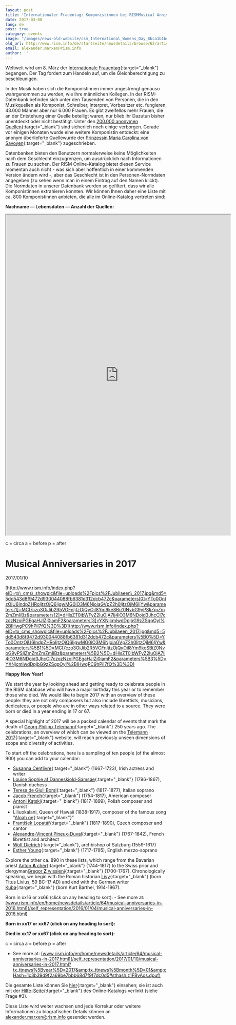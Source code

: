 ```yaml
---
layout: post
title: 'Internationaler Frauentag: Komponistinnen bei RISMMusical Anniversaries in 2017'
date: 2017-03-08
lang: de
post: true
category: events
image: "/images/news-old-website/csm_International_Womens_Day_8bca1b1bc8.png"
old_url: http://www.rism.info/de/startseite/newsdetails/browse/62/article/64/international-womens-day-women-composers-in-rism.html
email: alexander.marxen@rism.info
author: ''
---
```



Weltweit wird am 8. März der [Internationale Frauentag](https://www.internationalwomensday.com/About){:target="_blank"} begangen. Der Tag fordert zum Handeln auf, um die Gleichberechtigung zu beschleunigen.

In der Musik haben sich die Komponistinnen immer angestrengt genauso wahrgenommen zu werden, wie ihre männlichen Kollegen. In der RISM-Datenbank befinden sich unter den Tausenden von Personen, die in den Musikquellen als Komponist, Schreiber, Interpret, Vorbesitzer etc. fungieren, 43.000 Männer aber nur 6.000 Frauen. Es gibt zweifellos mehr Frauen, die an der Entstehung einer Quelle beteiligt waren, nur blieb ihr Dazutun bisher unentdeckt oder nicht bestätigt. Unter den [200.000 anonymen Quellen](https://opac.rism.info/search?View=rism&author=anonymus){:target="_blank"} sind sicherlich noch einige verborgen. Gerade vor einigen Monaten wurde eine weitere Komponistin entdeckt: eine anonym überlieferte Quellewurde der [Prinzessin Maria Carolina von Savoyen](/rediscovered/2017/01/30/a-new-woman-composer-is-born.html){:target="_blank"} zugeschrieben.

Datenbanken bieten den Benutzern normalerweise keine Möglichkeiten nach dem Geschlecht einzugrenzen, um ausdrücklich nach Informationen zu Frauen zu suchen. Der RISM Online-Katalog bietet diesen Service momentan auch nicht - was sich aber hoffentlich in einer kommenden Version ändern wird -, aber das Geschlecht ist in den Personen-Normdaten angegeben (zu sehen wenn man in einem Eintrag auf den Namen klickt). Die Normdaten in unserer Datenbank wurden so gefiltert, dass wir alle Komponistinnen extrahieren konnten. Wir können Ihnen daher eine Liste mit ca. 800 Komponistinnen anbieten, die alle im Online-Katalog vertreten sind:

**Nachname — Lebensdaten — Anzahl der Quellen:**

<iframe src="https://docs.google.com/spreadsheets/d/e/2PACX-1vTTWAMOx1y2InkZOyHsA6g3y-qKLKpjFB4aBFTHMiAp-AA27ePArb1l81vGwCX8Z21IbTlpMQhYF2yY/pubhtml?gid=0&amp;single=true&amp;widget=true&amp;headers=false" width="700" height="1000"></iframe>






c = circa
a = before
p = after

# Musical Anniversaries in 2017

2017/01/10

[http://www.rism.info/index.php?eID=tx\_cms\_showpic&file=uploads%2Fpics%2FJubilaeen\_2017.jpg&md5=5dd543d8f9472d930044088fb6381d312dcb472c&parameters[0]=YTo0OntzOjU6IndpZHRoIjtzOjQ6IjgwMG0iO3M6NjoiaGVpZ2h0IjtzOjM6IjYw&parameters[1]=MCI7czo3OiJib2R5VGFnIjtzOjQyOiI8Ym9keSBiZ0NvbG9yPSIjZmZmZmZmIiBz&parameters[2]=dHlsZT0ibWFyZ2luOjA7Ij4iO3M6NDoid3JhcCI7czozNzoiPGEgaHJlZj0iamF2&parameters[3]=YXNjcmlwdDpjbG9zZSgpOyI%2BIHwgPC9hPiI7fQ%3D%3D](http://www.rism.info/index.php?eID=tx_cms_showpic&file=uploads%2Fpics%2FJubilaeen_2017.jpg&md5=5dd543d8f9472d930044088fb6381d312dcb472c&parameters%5B0%5D=YTo0OntzOjU6IndpZHRoIjtzOjQ6IjgwMG0iO3M6NjoiaGVpZ2h0IjtzOjM6IjYw&parameters%5B1%5D=MCI7czo3OiJib2R5VGFnIjtzOjQyOiI8Ym9keSBiZ0NvbG9yPSIjZmZmZmZmIiBz&parameters%5B2%5D=dHlsZT0ibWFyZ2luOjA7Ij4iO3M6NDoid3JhcCI7czozNzoiPGEgaHJlZj0iamF2&parameters%5B3%5D=YXNjcmlwdDpjbG9zZSgpOyI%2BIHwgPC9hPiI7fQ%3D%3D)

**Happy New Year!**

We start the year by looking ahead and getting ready to celebrate people in the RISM database who will have a major birthday this year or to remember those who died. We would like to begin 2017 with an overview of these people: they are not only composers but also include librettists, musicians, dedicatees, or people who are in other ways related to a source. They were born or died in a year ending in 17 or 67.

A special highlight of 2017 will be a packed calendar of events that mark the death of [Georg Philipp Telemann](https://opac.rism.info/search?View=rism&q=11862119X&Language=en){:target="_blank"} 250 years ago. The celebrations, an overview of which can be viewed on the [Telemann 2017](http://www.telemann2017.eu/en/){:target="_blank"} website, will reach previously unseen dimensions of scope and diversity of activities.

To start off the celebrations, here is a sampling of ten people (of the almost 900) you can add to your calendar:

- [Susanna Centlivre](https://opac.rism.info/search?View=rism&q=11866896X&Language=en){:target="_blank"} (1667-1723), Irish actress and writer
- [Louise Sophie af Danneskjold-Samsøe](https://opac.rism.info/search?View=rism&q=133824381&Language=en){:target="_blank"} (1796-1867), Danish duchess
- [Teresa de Giuli Borsi](https://opac.rism.info/search?View=rism&q=De+Giuli+Borsi+Teresa&Language=en){:target="_blank"} (1817-1877), Italian soprano
- [Jacob French](https://opac.rism.info/search?View=rism&q=121501213&Language=en){:target="_blank"} (1754-1817), American composer
- [Antoni Kątski](https://opac.rism.info/search?View=rism&q=116331623&Language=en){:target="_blank"} (1817-1899), Polish composer and pianist
- Liliuokalani, Queen of Hawaii (1838-1917), composer of the famous song "[Aloah oe](https://opac.rism.info/search?id=350001346&Language=en){:target="_blank"}"
- [František Lopatář](https://opac.rism.info/search?View=rism&q=Lopat%C3%A1%C5%99+Franti%C5%A1ek&Language=en){:target="_blank"} (1817-1890), Czech composer and cantor
- [Alexandre-Vincent Pineux-Duval](https://opac.rism.info/search?View=rism&q=104201088&Language=en){:target="_blank"} (1767-1842), French librettist and architect
- [Wolf Dietrich](https://opac.rism.info/search?View=rism&q=118597973&Language=en){:target="_blank"}, archbishop of Salzburg (1559-1617)
- [Esther Young](https://opac.rism.info/search?View=rism&q=Young+Esther&Language=en){:target="_blank"} (1717-1795), English mezzo-soprano

Explore the other ca. 890 in these lists, which range from the Bavarian priest [Anton **A** cher](https://opac.rism.info/search?View=rism&q=Acher+Anton&siglum=D-WEY&Language=en){:target="_blank"} (1744-1817) to the Swiss prior and clergyman[Gregor **Z** wissieni](https://opac.rism.info/search?View=rism&q=Zwissieni+Gregor&Language=en){:target="_blank"} (1700-1767). Chronologically speaking, we begin with the Roman historian [Livy](https://opac.rism.info/search?View=rism&q=118573624&Language=en){:target="_blank"} (born Titus Livius, 59 BC–17 AD) and end with the German writer [Kuba](https://opac.rism.info/search?View=rism&q=118567349&Language=en){:target="_blank"} (born Kurt Barthel, 1914-1967).

Born in xx16 or xx66 (click on any heading to sort): - See more at: [www.rism.info/en/home/newsdetails/article/64/musical-anniversaries-in-2016.html](/self_representation/2016/01/04/musical-anniversaries-in-2016.html)

**Born in xx17 or xx67 (click on any heading to sort):**

**Died in xx17 or xx67 (click on any heading to sort):**

c = circa
a = before
p = after

- See more at: [www.rism.info/en/home/newsdetails/article/64/musical-anniversaries-in-2017.html](/self_representation/2017/01/10/musical-anniversaries-in-2017.html?tx_ttnews%5Byear%5D=2017&amp;tx_ttnews%5Bmonth%5D=01&amp;cHash=1c3b39d9f2a69be7bbb68d7f9f7dc0d5#sthash.z1FBvAos.dpuf)



Die gesamte Liste können Sie [hier](https://docs.google.com/spreadsheets/d/1CsgG08vTu8wL8_K7EDNMlJ7QG904qEwy4vpkvrPBp6g/edit?usp=sharing){:target="_blank"} einsehen; sie ist auch mit der [Hilfe-Seite](https://opac.rism.info/index.php?id=4&L=1#c147){:target="_blank"} des Online-Katalogs verlinkt (siehe Frage #3).

Diese Liste wird weiter wachsen und jede Korrekur oder weitere Informationen zu biografischen Details können an [alexander.marxen@rism.info](mailto:alexander.marxen@rism.info "Opens window for sending email") gesendet werden.

<script type="text/javascript">var switchTo5x=true;</script><script type="text/javascript" src="http://w.sharethis.com/button/buttons.js"></script><script type="text/javascript">stLight.options({publisher: "9b601438-1ce1-49d8-bfd7-9cff5df54c17", doNotHash: false, doNotCopy: false, hashAddressBar: false});</script>


